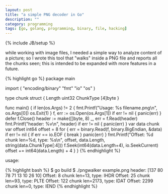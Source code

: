 ```yaml
---
layout: post
title: "a simple PNG decoder in Go"
description: ""
category: programming
tags: [go, golang, programming, binary, file, hacking]
---
```

{% include JB/setup %}

while working with image files, I needed a simple way to analyze content of a picture; so I wrote this tool that "walks" inside a PNG file and reports all the chunks seen; this is intended to be expanded with more features in a future.


{% highlight go %}
package main

import (
        "encoding/binary"
        "fmt"
        "io"
        "os"
)

type chunk struct {
        Length    uint32
        ChunkType [4]byte
}

func main() {
        if len(os.Args) != 2 {
                fmt.Printf("Usage: %s filename.png\n", os.Args[0])
                os.Exit(1)
        }
        f, err := os.Open(os.Args[1])
        if err != nil {
                panic(err)
        }
        defer f.Close()
        header := make([]byte, 8)
        _, err = f.Read(header)
        fmt.Printf("header: %v\n", header)
        if err != nil {
                panic(err)
        }
        var data chunk
        var offset int64
        offset = 8
        for {
                err = binary.Read(f, binary.BigEndian, &data)
                if err != nil {
                        if err == io.EOF {
                                break
                        }
                        panic(err)
                }
                fmt.Printf("Offset: %d chunk len=%d, type: %s\n", offset, data.Length, string(data.ChunkType[:4]))
                f.Seek(int64(data.Length+4), io.SeekCurrent)
                offset += int64(data.Length) + 4
        }
}
{% endhighlight %}

usage:

{% highlight bash %}
$ go build
$ ./pngwalker example.png
header: [137 80 78 71 13 10 26 10]
Offset: 8 chunk len=13, type: IHDR
Offset: 25 chunk len=93, type: PLTE
Offset: 122 chunk len=2173, type: IDAT
Offset: 2299 chunk len=0, type: IEND
{% endhighlight %}

